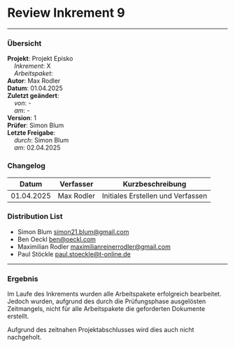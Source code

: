 # Review Inkrement 9

---

### Übersicht

**Projekt**: Projekt Episko \
&nbsp;&nbsp;&nbsp;&nbsp;_Inkrement_: X\
&nbsp;&nbsp;&nbsp;&nbsp;_Arbeitspaket_: \
**Autor**: Max Rodler\
**Datum**: 01.04.2025\
**Zuletzt geändert**: \
&nbsp;&nbsp;&nbsp;&nbsp;_von_: -\
&nbsp;&nbsp;&nbsp;&nbsp;_am_: -\
**Version**: 1 \
**Prüfer**: Simon Blum\
**Letzte Freigabe**: \
&nbsp;&nbsp;&nbsp;&nbsp;_durch_: Simon Blum\
&nbsp;&nbsp;&nbsp;&nbsp;_am_: 02.04.2025

### Changelog

| Datum      | Verfasser  | Kurzbeschreibung                  |
|------------|------------|-----------------------------------|
| 01.04.2025 | Max Rodler | Initiales Erstellen und Verfassen |

### Distribution List

- Simon Blum <simon21.blum@gmail.com>
- Ben Oeckl <ben@oeckl.com>
- Maximilian Rodler <maximilianreinerrodler@gmail.com>
- Paul Stöckle <paul.stoeckle@t-online.de>

---

### Ergebnis

Im Laufe des Inkrements wurden alle Arbeitspakete erfolgreich bearbeitet. 
Jedoch wurden, aufgrund des durch die Prüfungsphase ausgelösten Zeitmangels,
nicht für alle Arbeitspakete die geforderten Dokumente erstellt.

Aufgrund des zeitnahen Projektabschlusses wird dies auch nicht nachgeholt.
